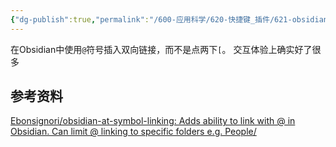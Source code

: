 ```yaml
---
{"dg-publish":true,"permalink":"/600-应用科学/620-快捷键_插件/621-obsidian/SymbolLinking/","tags":["Plugin/Obsidian"],"noteIcon":""}
---
```


在Obsidian中使用`@`符号插入双向链接，而不是点两下`[`。
交互体验上确实好了很多


## 参考资料
[Ebonsignori/obsidian-at-symbol-linking: Adds ability to link with @ in Obsidian. Can limit @ linking to specific folders e.g. People/](https://github.com/Ebonsignori/obsidian-at-symbol-linking)